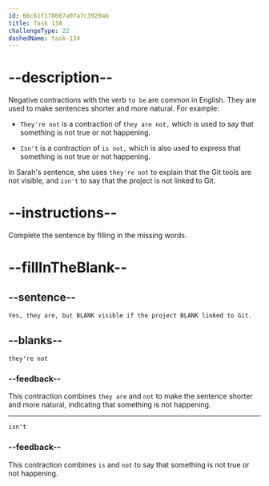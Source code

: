 ```yaml
---
id: 66c61f178087a0fa7c3929ab
title: Task 134
challengeType: 22
dashedName: task-134
---
```


<!-- Audio Reference:
Sarah: Yes, they are, but they're not visible if the project isn't linked to Git. -->

# --description--

Negative contractions with the verb `to be` are common in English. They are used to make sentences shorter and more natural. For example:

- `They're not` is a contraction of `they are not,` which is used to say that something is not true or not happening.

- `Isn't` is a contraction of `is not,` which is also used to express that something is not true or not happening.

In Sarah's sentence, she uses `they're not` to explain that the Git tools are not visible, and `isn't` to say that the project is not linked to Git.

# --instructions--

Complete the sentence by filling in the missing words.

# --fillInTheBlank--

## --sentence--

`Yes, they are, but BLANK visible if the project BLANK linked to Git.`

## --blanks--

`they're not`

### --feedback--

This contraction combines `they are` and `not` to make the sentence shorter and more natural, indicating that something is not happening.

---

`isn't`

### --feedback--

This contraction combines `is` and `not` to say that something is not true or not happening.
